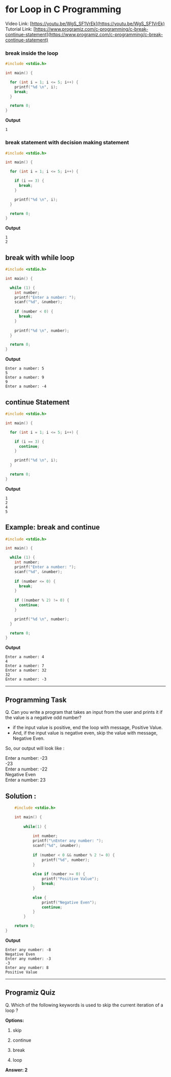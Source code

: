 # for Loop in C Programming
Video Link: [https://youtu.be/WgS_SF1VrEk](https://youtu.be/WgS_SF1VrEk)
Tutorial Link: [https://www.programiz.com/c-programming/c-break-continue-statement](https://www.programiz.com/c-programming/c-break-continue-statement)


### break inside the loop
```c
#include <stdio.h>

int main() {

  for (int i = 1; i <= 5; i++) {
    printf("%d \n", i);
    break;
  }

  return 0;
}

```

**Output**
```
1

```

### break statement with decision making statement
```c
#include <stdio.h>

int main() {

  for (int i = 1; i <= 5; i++) {

    if (i == 3) {
      break;
    }

    printf("%d \n", i);
  }

  return 0;
}

```

**Output**
```
1
2
```
## break with while loop

```c
#include <stdio.h>

int main() {

  while (1) {
    int number;
    printf("Enter a number: ");
    scanf("%d", &number);
    
    if (number < 0) {
      break;
    }
    
    printf("%d \n", number);
  }

  return 0;
}

```
**Output**
```
Enter a number: 5
5
Enter a number: 9
9
Enter a number: -4

```

## continue Statement
```c
#include <stdio.h>

int main() {

  for (int i = 1; i <= 5; i++) {

    if (i == 3) {
      continue;
    }

    printf("%d \n", i);
  }

  return 0;
}

```
**Output**
```
1
2
4
5

```
## Example: break and continue
```c
#include <stdio.h>

int main() { 

  while (1) { 
    int number;
    printf("Enter a number: ");
    scanf("%d", &number);
    
    if (number <= 0) {
      break;
    }
    
    if ((number % 2) != 0) {
      continue;
    }

    printf("%d \n", number);
  }

  return 0;
}
```
**Output**
```
Enter a number: 4
4
Enter a number: 7
Enter a number: 32
32
Enter a number: -3

```


---

## Programming Task

Q. Can you write a program that takes an input from the user and prints it if the value is a negative odd number? 
- if the input value is positive, end the loop with message, Positive Value.
- And, if the input value is negative even, skip the value with message, Negative Even.

So, our output will look like :

Enter a number: -23  
-23  
Enter a number: -22  
Negative Even  
Enter a number: 23


## Solution :
```c
    #include <stdio.h>

    int main() {
    
        while(1) {
            
            int number;
            printf("\nEnter any number: ");
            scanf("%d", &number);
            
            if (number < 0 && number % 2 != 0) {
                printf("%d", number);
            }
            
            else if (number >= 0) {
                printf("Positive Value");
                break;
            }

            else {
                printf("Negative Even");
                continue;
            }
        }

    return 0;
}
```
**Output**
```
Enter any number: -8
Negative Even
Enter any number: -3
-3
Enter any number: 8
Positive Value
```
---

## Programiz Quiz

Q. Which of the following keywords is used to skip the current iteration of a loop ? 


**Options:**
1. skip 

1. continue 

1. break

1. loop

**Answer: 2**